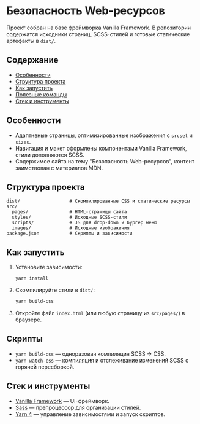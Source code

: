 # Безопасность Web-ресурсов

Проект собран на базе фреймворка Vanilla Framework. В репозитории содержатся исходники страниц, SCSS-стилей и готовые статические артефакты в `dist/`.

## Содержание
- [Особенности](#особенности)
- [Структура проекта](#структура-проекта)
- [Как запустить](#как-запустить)
- [Полезные команды](#полезные-команды)
- [Стек и инструменты](#стек-и-инструменты)

## Особенности
- Адаптивные страницы, оптимизированные изображения c `srcset` и `sizes`.
- Навигация и макет оформлены компонентами Vanilla Framework, стили дополняются SCSS.
- Содержимое сайта на тему "Безопасность Web-ресурсов", контент заимствован с материалов MDN.

## Структура проекта
```
dist/                  # Скомпилированные CSS и статические ресурсы
src/
  pages/               # HTML-страницы сайта
  styles/              # Исходные SCSS-стили
  scripts/             # JS для drop-down и бургер меню
  images/              # Исходные изображения
package.json           # Скрипты и зависимости
```

## Как запустить
1. Установите зависимости:
   ```bash
   yarn install
   ```
2. Скомпилируйте стили в `dist/`:
   ```bash
   yarn build-css
   ```
3. Откройте файл `index.html` (или любую страницу из `src/pages/`) в браузере.

## Скрипты
- `yarn build-css` — одноразовая компиляция SCSS → CSS.
- `yarn watch-css` — компиляция и отслеживание изменений SCSS с горячей пересборкой.

## Стек и инструменты
- [Vanilla Framework](https://vanillaframework.io/) — UI-фреймворк.
- [Sass](https://sass-lang.com/) — препроцессор для организации стилей.
- [Yarn 4](https://yarnpkg.com/) — управление зависимостями и запуск скриптов.
